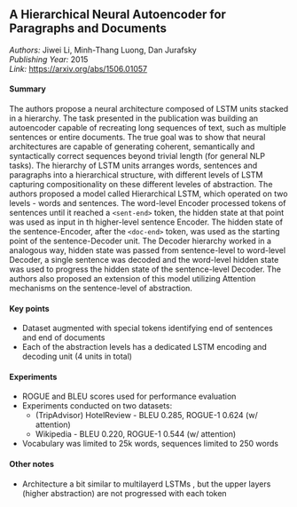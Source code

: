 ## A Hierarchical Neural Autoencoder for Paragraphs and Documents     
_Authors:_ Jiwei Li, Minh-Thang Luong, Dan Jurafsky     
_Publishing Year:_  2015      
_Link:_ https://arxiv.org/abs/1506.01057     

#### Summary
The authors propose a neural architecture composed of LSTM units stacked in a hierarchy. The task presented in the publication was building an autoencoder capable of recreating long sequences of text, such as multiple sentences or entire documents. The true goal was to show that neural architectures are capable of generating coherent, semantically and syntactically correct sequences beyond trivial length (for general NLP tasks). The hierarchy of LSTM units arranges words, sentences and paragraphs into a hierarchical structure, with different levels of LSTM capturing compositionality on these different leveles of abstraction. The authors proposed a model called Hierarchical LSTM, which operated on two levels - words and sentences. The word-level Encoder processed tokens of sentences until it reached a `<sent-end>` token, the hidden state at that point was used as input in th higher-level sentence Encoder. The hidden state of the sentence-Encoder, after the `<doc-end>` token, was used as the starting point of the sentence-Decoder unit. The Decoder hierarchy worked in a analogous way, hidden state was passed from sentence-level to word-level Decoder, a single sentence was decoded and the word-level hidden state was used to progress the hidden state of the sentence-level Decoder. The authors also proposed an extension of this model utilizing Attention mechanisms on the sentence-level of abstraction.

#### Key points
- Dataset augmented with special tokens identifying end of sentences and end of documents
- Each of the abstraction levels has a dedicated LSTM encoding and decoding unit (4 units in total)

#### Experiments
- ROGUE and BLEU scores used for performance evaluation
- Experiments conducted on two datasets:
  - (TripAdvisor) HotelReview - BLEU 0.285, ROGUE-1 0.624 (w/ attention)
  - Wikipedia - BLEU 0.220, ROGUE-1 0.544 (w/ attention)
- Vocabulary was limited to 25k words, sequences limited to 250 words

#### Other notes
- Architecture a bit similar to multilayerd LSTMs , but the upper layers (higher abstraction) are not progressed with each token

